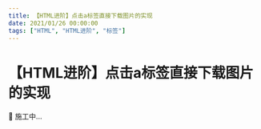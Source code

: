 ```yaml
---
title: 【HTML进阶】点击a标签直接下载图片的实现
date: 2021/01/26 00:00:00
tags: ["HTML", "HTML进阶", "标签"]
---
```


# 【HTML进阶】点击a标签直接下载图片的实现

<ClientOnly>
  <display-bar :displayData="$frontmatter"></display-bar>
</ClientOnly>

🚧 施工中...

